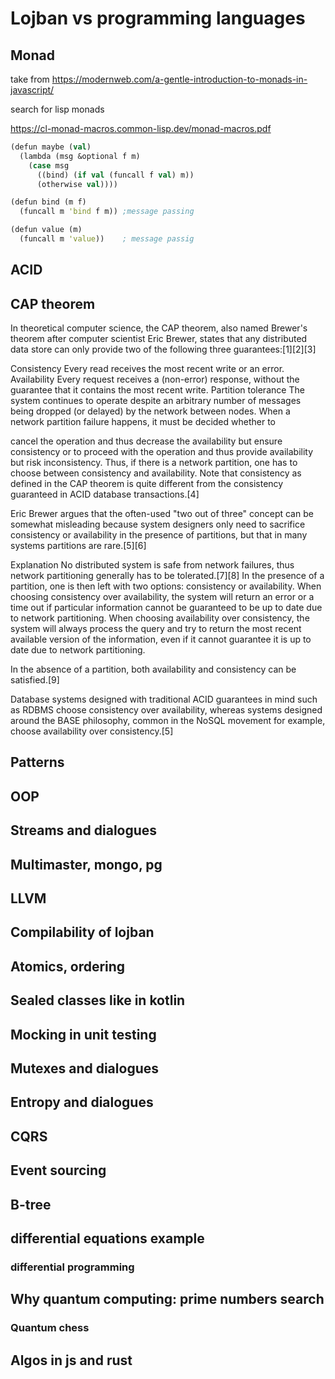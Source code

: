 # Lojban vs programming languages

## Monad

take from https://modernweb.com/a-gentle-introduction-to-monads-in-javascript/


search for lisp monads

https://cl-monad-macros.common-lisp.dev/monad-macros.pdf

```clojure
(defun maybe (val)
  (lambda (msg &optional f m)
    (case msg
      ((bind) (if val (funcall f val) m))
      (otherwise val))))

(defun bind (m f)
  (funcall m 'bind f m)) ;message passing

(defun value (m)
  (funcall m 'value))    ; message passig
```

## ACID

## CAP theorem

In theoretical computer science, the CAP theorem, also named Brewer's theorem after computer scientist Eric Brewer, states that any distributed data store can only provide two of the following three guarantees:[1][2][3]

Consistency
Every read receives the most recent write or an error.
Availability
Every request receives a (non-error) response, without the guarantee that it contains the most recent write.
Partition tolerance
The system continues to operate despite an arbitrary number of messages being dropped (or delayed) by the network between nodes.
When a network partition failure happens, it must be decided whether to

cancel the operation and thus decrease the availability but ensure consistency or to
proceed with the operation and thus provide availability but risk inconsistency.
Thus, if there is a network partition, one has to choose between consistency and availability. Note that consistency as defined in the CAP theorem is quite different from the consistency guaranteed in ACID database transactions.[4]

Eric Brewer argues that the often-used "two out of three" concept can be somewhat misleading because system designers only need to sacrifice consistency or availability in the presence of partitions, but that in many systems partitions are rare.[5][6]

Explanation
No distributed system is safe from network failures, thus network partitioning generally has to be tolerated.[7][8] In the presence of a partition, one is then left with two options: consistency or availability. When choosing consistency over availability, the system will return an error or a time out if particular information cannot be guaranteed to be up to date due to network partitioning. When choosing availability over consistency, the system will always process the query and try to return the most recent available version of the information, even if it cannot guarantee it is up to date due to network partitioning.

In the absence of a partition, both availability and consistency can be satisfied.[9]

Database systems designed with traditional ACID guarantees in mind such as RDBMS choose consistency over availability, whereas systems designed around the BASE philosophy, common in the NoSQL movement for example, choose availability over consistency.[5]


## Patterns

## OOP

## Streams and dialogues

## Multimaster, mongo, pg 

## LLVM

## Compilability of lojban

## Atomics, ordering

## Sealed classes like in kotlin

## Mocking in unit testing

## Mutexes and dialogues

## Entropy and dialogues

## CQRS

## Event sourcing

## B-tree

## differential equations example

### differential programming

## Why quantum computing: prime numbers search

### Quantum chess

## Algos in js and rust
